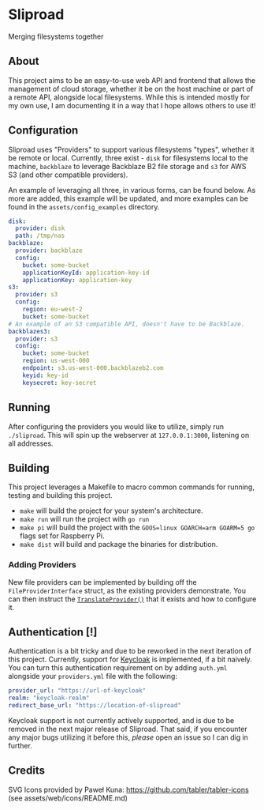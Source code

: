 # Sliproad

Merging filesystems together

## About

This project aims to be an easy-to-use web API and frontend that allows the
management of cloud storage, whether it be on the host machine or part of a
remote API, alongside local filesystems. While this is intended mostly for my 
own use, I am documenting it in a way that I hope allows others to use it!

## Configuration

Sliproad uses "Providers" to support various filesystems "types", whether it be
remote or local. Currently, three exist - `disk` for filesystems local to the
machine, `backblaze` to leverage Backblaze B2 file storage and `s3` for AWS S3
(and other compatible providers).

An example of leveraging all three, in various forms, can be found below. As 
more are added, this example will be updated, and more examples can be found in
the `assets/config_examples` directory.

```yaml
disk:
  provider: disk
  path: /tmp/nas
backblaze:
  provider: backblaze
  config:
    bucket: some-bucket
    applicationKeyId: application-key-id
    applicationKey: application-key
s3:
  provider: s3
  config:
    region: eu-west-2
    bucket: some-bucket
# An example of an S3 compatible API, doesn't have to be Backblaze.
backblazes3:
  provider: s3
  config:
    bucket: some-bucket
    region: us-west-000
    endpoint: s3.us-west-000.backblazeb2.com
    keyid: key-id
    keysecret: key-secret
```

## Running

After configuring the providers you would like to utilize, simply run 
`./sliproad`. This will spin up the webserver at `127.0.0.1:3000`, listening on
all addresses.

## Building

This project leverages a Makefile to macro common commands for running, testing
and building this project.

 - `make` will build the project for your system's architecture.
 - `make run` will run the project with `go run`
 - `make pi` will build the project with the `GOOS=linux GOARCH=arm GOARM=5 go` flags set for Raspberry Pi.
 - `make dist` will build and package the binaries for distribution.

### Adding Providers

New file providers can be implemented by building off the 
`FileProviderInterface` struct, as the existing providers demonstrate. You can
then instruct the [`TranslateProvider()`](https://github.com/gmemstr/sliproad/blob/master/files/fileutils.go#L8-L21)
that it exists and how to configure it.

## Authentication [!]

Authentication is a bit tricky and due to be reworked in the next iteration of
this project. Currently, support for [Keycloak](https://www.keycloak.org/) is
implemented, if a bit naively. You can turn this authentication requirement on
by adding `auth.yml` alongside your `providers.yml` file with the following:

```yaml
provider_url: "https://url-of-keycloak"
realm: "keycloak-realm"
redirect_base_url: "https://location-of-sliproad"
```

Keycloak support is not currently actively supported, and is due to be removed 
in the next major release of Sliproad. That said, if you encounter any major 
bugs utilizing it before this, _please_ open an issue so I can dig in further.

## Credits

SVG Icons provided by Paweł Kuna: https://github.com/tabler/tabler-icons (see assets/web/icons/README.md)